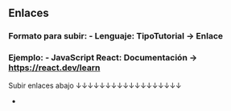 ## Enlaces

### Formato para subir: - Lenguaje: TipoTutorial -> Enlace

### Ejemplo: - JavaScript React: Documentación -> https://react.dev/learn

Subir enlaces abajo
↓↓↓↓↓↓↓↓↓↓↓↓↓↓↓↓↓↓

- 